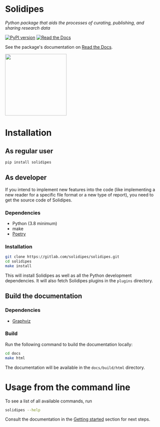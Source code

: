 # Solidipes

_Python package that aids the processes of curating, publishing, and sharing research data_

[![PyPI version](https://badge.fury.io/py/solidipes.svg)](https://badge.fury.io/py/solidipes)
[![Read the Docs](https://readthedocs.org/projects/solidipes/badge/?version=latest)](http://solidipes.readthedocs.io/)

See the package's documentation on [Read the Docs](http://solidipes.readthedocs.io/).

<img src="https://gitlab.com/solidipes/solidipes/-/raw/main/logos/solidipes.jpg" width="200px" height="200px">


# Installation

## As regular user

```bash
pip install solidipes
```


## As developer

If you intend to implement new features into the code (like implementing a new reader for a specific file format or a new type of report), you need to get the source code of Solidipes.


### Dependencies

- Python (3.8 minimum)
- make
- [Poetry](https://python-poetry.org/docs/#installation)


### Installation

```bash
git clone https://gitlab.com/solidipes/solidipes.git
cd solidipes
make install
```

This will install Solidipes as well as all the Python development dependencies. It will also fetch Solidipes plugins in the `plugins` directory.


## Build the documentation

### Dependencies

- [Graphviz](https://graphviz.org/download/)


### Build

Run the following command to build the documentation locally:

```bash
cd docs
make html
```

The documentation will be available in the `docs/build/html` directory.


# Usage from the command line

To see a list of all available commands, run
```bash
solidipes --help
```

Consult the documentation in the [Getting started](https://solidipes.readthedocs.io/en/latest/src/getting_started.html#usage-from-the-command-line) section for next steps.
